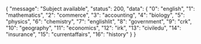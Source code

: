 { "message": "Subject available", "status": 200, "data": { "0": "english", "1": "mathematics", "2": "commerce", "3": "accounting", "4": "biology", "5": "physics", "6": "chemistry", "7": "englishlit", "8": "government", "9": "crk", "10": "geography", "11": "economics", "12": "irk", "13": "civiledu", "14": "insurance", "15": "currentaffairs", "16": "history" } }
